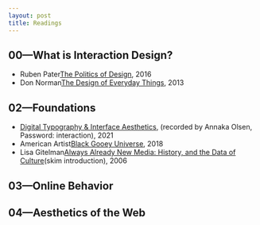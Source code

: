 ```yaml
---
layout: post
title: Readings
---
```


## 00—What is Interaction Design?
- Ruben Pater[The Politics of Design](http://www.untold-stories.net/?p=The-Politics-of-Design), 2016 
- Don Norman[The Design of Everyday Things](https://web.media.mit.edu/~ascii/papers/norman_chapter1_2013.pdf), 2013


## 02—Foundations
- [Digital Typography & Interface Aesthetics](http://www.untold-stories.net/?p=The-Politics-of-Design), (recorded by Annaka Olsen, Password: interaction), 2021
- American Artist[Black Gooey Universe](https://unbag.net/end/black-gooey-universe/), 2018 
- Lisa Gitelman[Always Already New Media: History, and the Data of Culture](http://www.untold-stories.net/?p=The-Politics-of-Design)(skim introduction), 2006 

## 03—Online Behavior

## 04—Aesthetics of the Web
